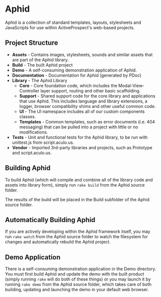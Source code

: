 # Aphid

Aphid is a collection of standard templates, layouts, stylesheets and
JavaScripts for use within ActiveProspect's web-based projects.

## Project Structure

  * **Assets** - Contains images, stylesheets, sounds and similar assets that
    are part of the Aphid library.
  * **Build** - The built Aphid project
  * **Demo** - A self-consuming demonstration application of Aphid.
  * **Documentation** - Documentation for Aphid (generated by PDoc)
  * **Library** - The Aphid Library
    * **Core** - Core foundation code, which includes the Modal-View-Controller
      layer support, routing and other basic scaffolding.
    * **Support** - Shared support code for the core library and applications
      that use Aphid. This includes language and library extensions, a logger,
      browser compatibility shims and other useful common code.
    * **UI** - The UI namespace includes all of our custom components classes.
    * **Templates** - Common templates, such as error documents (i.e. 404
      messaging) that can be pulled into a project with little or no
      modifications.
  * **Tests** - Unit and functional tests for the Aphid library, to be run
    with unittest.js from script.aculo.us.
  * **Vendor** - Imported 3rd-party libraries and projects, such as Prototype
    and script.aculo.us.

## Building Aphid

To build Aphid (which will compile and combine all of the library code and
assets into library form), simply run `rake build` from the Aphid source
folder.

The results of the build will be placed in the Build subfolder of the Aphid
source folder.

## Automatically Building Aphid

If you are actively developing within the Aphid framework itself, you may run
`rake watch` from the Aphid source folder to watch the filesystem for changes
and automatically rebuild the Aphid project.

## Demo Application

There is a self-consuming demonstration application in the Demo directory. You
must first build Aphid and update the demo with the built product (simply
running `rake` will do both of these things) or you may launch it by running
`rake demo` from the Aphid source folder, which takes care of both building,
updating and launching the demo in your default web browser.
